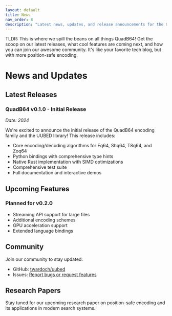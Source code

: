 ```yaml
---
layout: default
title: News
nav_order: 8
description: "Latest news, updates, and release announcements for the QuadB64 project."
---
```


TLDR: This is where we spill the beans on all things QuadB64! Get the scoop on our latest releases, what cool features are coming next, and how you can join our awesome community. It's like your favorite tech blog, but with more position-safe encoding.

# News and Updates

## Latest Releases

### QuadB64 v0.1.0 - Initial Release
*Date: 2024*

We're excited to announce the initial release of the QuadB64 encoding family and the UUBED library! This release includes:

- Core encoding/decoding algorithms for Eq64, Shq64, T8q64, and Zoq64
- Python bindings with comprehensive type hints
- Native Rust implementation with SIMD optimizations
- Comprehensive test suite
- Full documentation and interactive demos

## Upcoming Features

### Planned for v0.2.0
- Streaming API support for large files
- Additional encoding schemes
- GPU acceleration support
- Extended language bindings

## Community

Join our community to stay updated:
- GitHub: [twardoch/uubed](https://github.com/twardoch/uubed)
- Issues: [Report bugs or request features](https://github.com/twardoch/uubed/issues)

## Research Papers

Stay tuned for our upcoming research paper on position-safe encoding and its applications in modern search systems.